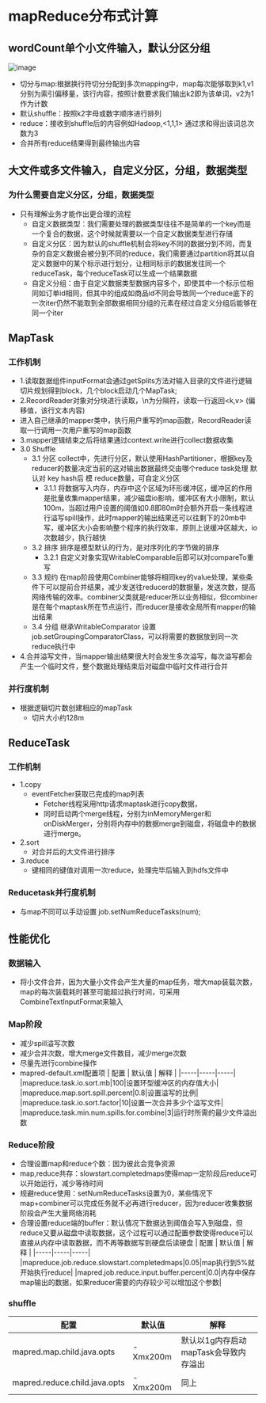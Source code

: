 # mapReduce分布式计算

## wordCount单个小文件输入，默认分区分组

![image](https://image-static.segmentfault.com/191/712/1917124999-6018c9e4bc8b7)

* 切分与map:根据换行符切分分配到多次mapping中，map每次能够取到k1,v1分别为索引偏移量，该行内容，按照计数要求我们输出k2即为该单词，v2为1作为计数
* 默认shuffle：按照k2字母或数字顺序进行排列
* reduce：接收到shuffle后的内容例如Hadoop,<1,1,1> 通过求和得出该词总次数为3
* 合并所有reduce结果得到最终输出内容

## 大文件或多文件输入，自定义分区，分组，数据类型

### 为什么需要自定义分区，分组，数据类型

* 只有理解业务才能作出更合理的流程
    * 自定义数据类型：我们需要处理的数据类型往往不是简单的一个key而是一个复合的数据，这个时候就需要以一个自定义数据类型进行存储
    * 自定义分区：因为默认的shuffle机制会将key不同的数据分到不同，而复杂的自定义数据会被分到不同的reduce，我们需要通过partition将其以自定义数据中的某个标示进行划分，让相同标示的数据发往同一个reduceTask，每个reduceTask可以生成一个结果数据
    * 自定义分组：由于自定义数据类型数据内容多个，即使其中一个标示位相同如订单id相同，但其中的组成如商品id不同会导致同一个reduce底下的一次iter仍然不能取到全部数据相同分组的元素在经过自定义分组后能够在同一个iter

## MapTask

### 工作机制

* 1.读取数据组件inputFormat会通过getSplits方法对输入目录的文件进行逻辑切片规划得到block，几个block启动几个MapTask;
* 2.RecordReader对象对分块进行读取，\n为分隔符，读取一行返回\<k,v> (偏移值，该行文本内容)
* 进入自己继承的mapper类中，执行用户重写的map函数，RecordReader读取一行调用一次用户重写的map函数
* 3.mapper逻辑结束之后将结果通过context.write进行collect数据收集
* 3.0 Shuffle
    * 3.1 分区 collect中，先进行分区，默认使用HashPartitioner，根据key及reducer的数量决定当前的这对输出数据最终交由哪个reduce task处理 默认对 key hash后 模 reduce数量，可自定义分区
        * 3.1.1 将数据写入内存，内存中这个区域为环形缓冲区，缓冲区的作用是批量收集mapper结果，减少磁盘io影响，缓冲区有大小限制，默认100m，当超过用户设置的阈值如0.8即80m时会额外开启一条线程进行溢写spill操作，此时mapper的输出结果还可以往剩下的20mb中写，缓冲区大小会影响整个程序的执行效率，原则上说缓冲区越大，io次数越少，执行越快
    * 3.2 排序 排序是模型默认的行为，是对序列化的字节做的排序
        * 3.2.1 自定义对象实现WritableComparable后即可以对compareTo重写
    * 3.3 规约 在map阶段使用Combiner能够将相同key的value处理，某些条件下可以提前合并结果，减少发送往reducerd的数据量，发送次数，提高网络传输的效率。combiner父类就是reducer所以业务相似，但combiner是在每个maptask所在节点运行，而reducer是接收全局所有mapper的输出结果
    * 3.4 分组 继承WritableComparator 设置job.setGroupingComparatorClass，可以将需要的数据放到同一次reduce执行中
* 4.合并溢写文件，当mapper输出结果很大时会发生多次溢写，每次溢写都会产生一个临时文件，整个数据处理结束后对磁盘中临时文件进行合并

### 并行度机制

* 根据逻辑切片数创建相应的mapTask
    * 切片大小约128m

## ReduceTask

### 工作机制

* 1.copy
    * eventFetcher获取已完成的map列表
        * Fetcher线程采用http请求maptask进行copy数据，
        * 同时启动两个merge线程，分别为inMemoryMerger和onDiskMerger，分别将内存中的数据merge到磁盘，将磁盘中的数据进行merge。
* 2.sort
    * 对合并后的大文件进行排序
* 3.reduce
    * 键相同的键值对调用一次reduce，处理完毕后输入到hdfs文件中

### Reducetask并行度机制

* 与map不同可以手动设置 job.setNumReduceTasks(num);

## 性能优化

### 数据输入

* 将小文件合并，因为大量小文件会产生大量的map任务，增大map装载次数，map的每次装载耗时甚至可能超过执行时间，可采用CombineTextInputFormat来输入

### Map阶段

* 减少spill溢写次数
* 减少合并次数，增大merge文件数目，减少merge次数
* 尽量先进行combine操作
* mapred-default.xml配置项
| 配置 | 默认值 | 解释 |
|-----|-----|-----|
|mapreduce.task.io.sort.mb|100|设置环型缓冲区的内存值大小|
|mapreduce.map.sort.spill.percent|0.8|设置溢写的比例|
|mapreduce.task.io.sort.factor|10|设置一次合并多少个溢写文件|
|mapreduce.task.min.num.spills.for.combine|3|运行时所需的最少文件溢出数

### Reduce阶段
- 合理设置map和reduce个数：因为彼此会竞争资源
- map,reduce共存：slowstart.completedmaps使得map一定阶段后reduce可以开始运行，减少等待时间
- 规避reduce使用：setNumReduceTasks设置为0，某些情况下map+combiner可以完成任务就不必再进行reducer，因为reducer收集数据阶段会产生大量网络消耗
- 合理设置reduce端的buffer：默认情况下数据达到阈值会写入到磁盘，但reduce又要从磁盘中读取数据，这个过程可以通过配置参数使得reduce可以直接从内存中读取数据，而不再等数据写到硬盘后读硬盘
| 配置 | 默认值 | 解释 |
|-----|-----|-----|
|mapreduce.job.reduce.slowstart.completedmaps|0.05|map执行到5%就开始执行reduce|
|mapred.job.reduce.input.buffer.percent|0.0|内存中保存map输出的数据，如果reducer需要的内存较少可以增加这个参数|

### shuffle
| 配置 | 默认值 | 解释 |
|-----|-----|-----|
|mapred.map.child.java.opts|-Xmx200m|默认以1g内存启动mapTask会导致内存溢出|
|mapred.reduce.child.java.opts|-Xmx200m|同上|
